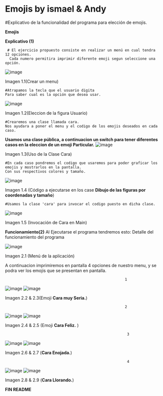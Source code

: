 # Emojis by ismael & Andy
#Explicativo de la funcionalidad del programa para 
elección de emojis.

  **Emojis**
  
 **Explicativo (1)**
 
 
     # El ejercicio propuesto consiste en realizar un menú en cual tendra 12 opciones.
      Cada numero permitira imprimir diferente emoji segun seleccione una opción.
      
![image](https://user-images.githubusercontent.com/85330514/182006360-27726aa5-4080-4500-8119-7965772e1f1d.png)

Imagen 1.1(Crear un menu)

    #Atrapamos la tecla que el usuario digita
    Para saber cual es la opción que desea usar.
    
 ![image](https://user-images.githubusercontent.com/85330514/182006443-3895d8e9-1449-4e68-9f13-a8d7d0ab16cc.png)

Imagen 1.2(Eleccion de la figura Usuario)

    #Crearemos una clase llamada cara. 
    Nos ayudara a poner el menu y el codigo de los emojis deseados en cada caso.
**Usamos una clase pública, a continuacion un switch para tener diferentes casos en la eleccion de un emoji Particular.**
![image](https://user-images.githubusercontent.com/85330514/182006503-90ef0fe5-bb2d-41a7-bcb2-4ef9b1c7117e.png)

Imagen 1.3(Uso de la Clase Cara)

    #En cada caso pondremos el codigo que usaremos para poder graficar los emojis y mostrarlos en la pantalla.
    Con sus respectivos colores y tamaño.
    
 ![image](https://user-images.githubusercontent.com/85330514/182006558-5f1952ca-3cb9-492f-85d2-5e3c8281d10d.png)

Imagen 1.4 (Código a ejecutarse en los case **Dibujo de las figuras por coordenadas y tamaño**)

    #Usamos la clase 'cara' para invocar el codigo puesto en dicha clase.
![image](https://user-images.githubusercontent.com/85330514/182006713-40d0bc4a-b797-4e98-aaf7-ef87a046cc93.png)

Imagen 1.5 (Invocación de Cara en Main)


**Funcionamiento(2)**
Al Ejecutarse el programa tendremos esto:
    Detalle del funcionamiento del programa
    
 ![image](https://user-images.githubusercontent.com/85330514/182006857-6474c99d-a98d-4156-a0c9-170102c76087.png)

Imagen 2.1 (Menú de la aplicación)  


   A continuacion imprimiremos en pantalla 4 opciones de nuestro menu, y se podra ver los emojis que se presentan en pantalla.
   
                                                           1
![image](https://user-images.githubusercontent.com/85330514/182006913-5b247fe5-683c-4040-af95-371ee6dec7c8.png)
![image](https://user-images.githubusercontent.com/85330514/182007110-883c5baa-64cc-4fa8-9b7a-19908237a201.png)

Imagen 2.2 & 2.3(Emoji **Cara muy Seria.**)


                                                           2
![image](https://user-images.githubusercontent.com/85330514/182007065-e5108f94-b17e-4c00-ae44-368b5f08ef67.png)
![image](https://user-images.githubusercontent.com/85330514/182007079-18100bdf-73e3-4a52-9fd0-a0c11a54744d.png)

Imagen 2.4 & 2.5 (Emoji **Cara Feliz.** )

                                                            3
![image](https://user-images.githubusercontent.com/85330514/182007125-1890ce41-10ae-47fa-8bc1-8cac7cc0e961.png)
![image](https://user-images.githubusercontent.com/85330514/182007130-a8cd04c9-1b04-41d3-94dd-a3bc0faba63b.png)

Imagen 2.6 & 2.7 (**Cara Enojada.**)

                                                            4
![image](https://user-images.githubusercontent.com/85330514/182007167-ac1e1629-bce5-426e-8a80-1bcff5874c2f.png)
![image](https://user-images.githubusercontent.com/85330514/182007179-e0f8e800-210f-4a5a-a4b7-4a5110b82e48.png)

Imagen 2.8 & 2.9 (**Cara Llorando.**) 


**FIN README**

                                                       
                                                           









     



